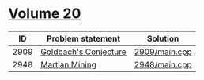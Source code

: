 # [Volume 20](http://poj.org/problemlist?volume=20)


| ID   | Problem statement                                       | Solution                       |
|------|---------------------------------------------------------|--------------------------------|
| 2909 | [Goldbach's Conjecture](http://poj.org/problem?id=2909) | [2909/main.cpp](2909/main.cpp) |
| 2948 | [Martian Mining](http://poj.org/problem?id=2948)        | [2948/main.cpp](2948/main.cpp) |

